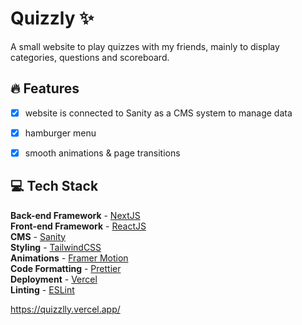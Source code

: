 # Quizzly ✨

A small website to play quizzes with my friends, mainly to display categories, questions and scoreboard.

## 🔥 Features

- [x] website is connected to Sanity as a CMS system to manage data
- [x] hamburger menu
- [x] smooth animations & page transitions


## 💻 Tech Stack

**Back-end Framework** - [NextJS](https://nextjs.org/)  
**Front-end Framework** - [ReactJS](https://reactjs.org/)  
**CMS** - [Sanity](https://www.sanity.io/)  
**Styling** - [TailwindCSS](https://tailwindcss.com/)  
**Animations** - [Framer Motion](https://www.framer.com/)  
**Code Formatting** - [Prettier](https://prettier.io/)  
**Deployment** - [Vercel](https://vercel.com/)  
**Linting** - [ESLint](https://eslint.org)  
 
https://quizzlly.vercel.app/
